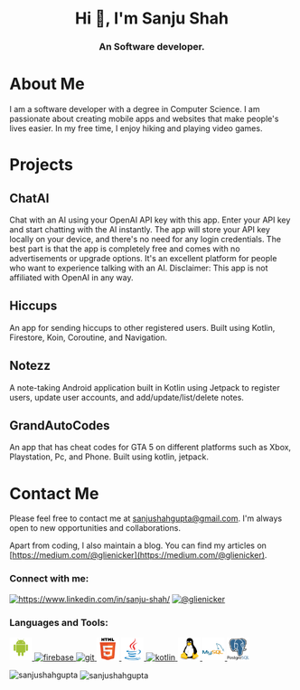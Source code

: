 <h1 align="center">Hi 👋, I'm Sanju Shah</h1>
<h3 align="center">An Software developer.</h3>

# About Me
I am a software developer with a degree in Computer Science. I am passionate about creating mobile apps and websites that make people's lives easier. In my free time, I enjoy hiking and playing video games.

# Projects
## ChatAI
Chat with an AI using your OpenAI API key with this app. Enter your API key and start chatting with the AI instantly. The app will store your API key locally on your device, and there's no need for any login credentials. The best part is that the app is completely free and comes with no advertisements or upgrade options. It's an excellent platform for people who want to experience talking with an AI.
Disclaimer: This app is not affiliated with OpenAI in any way.

## Hiccups 
An app for sending hiccups to other registered users. Built using Kotlin, Firestore, Koin, Coroutine, and Navigation.

## Notezz
A note-taking Android application built in Kotlin using Jetpack to register users, update user accounts, and add/update/list/delete notes.

## GrandAutoCodes 
An app that has cheat codes for GTA 5 on different platforms such as Xbox, Playstation, Pc, and Phone. Built using kotlin, jetpack.

# Contact Me
Please feel free to contact me at sanjushahgupta@gmail.com. I'm always open to new opportunities and collaborations.

Apart from coding, I also maintain a blog. You can find my articles on [https://medium.com/@glienicker](https://medium.com/@glienicker).

<h3 align="left">Connect with me:</h3>
<p align="left">
<a href="https://linkedin.com/in/sanju-shah/" target="blank"><img align="center" src="https://raw.githubusercontent.com/rahuldkjain/github-profile-readme-generator/master/src/images/icons/Social/linked-in-alt.svg" alt="https://www.linkedin.com/in/sanju-shah/" height="30" width="40" /></a>
<a href="https://medium.com/@glienicker" target="blank"><img align="center" src="https://raw.githubusercontent.com/rahuldkjain/github-profile-readme-generator/master/src/images/icons/Social/medium.svg" alt="@glienicker" height="30" width="40" /></a>
</p>

<h3 align="left">Languages and Tools:</h3>
<p align="left"> <a href="https://developer.android.com" target="_blank" rel="noreferrer"> <img src="https://raw.githubusercontent.com/devicons/devicon/master/icons/android/android-original-wordmark.svg" alt="android" width="40" height="40"/> </a> <a href="https://firebase.google.com/" target="_blank" rel="noreferrer"> <img src="https://www.vectorlogo.zone/logos/firebase/firebase-icon.svg" alt="firebase" width="40" height="40"/> </a> <a href="https://git-scm.com/" target="_blank" rel="noreferrer"> <img src="https://www.vectorlogo.zone/logos/git-scm/git-scm-icon.svg" alt="git" width="40" height="40"/> </a> <a href="https://www.w3.org/html/" target="_blank" rel="noreferrer"> <img src="https://raw.githubusercontent.com/devicons/devicon/master/icons/html5/html5-original-wordmark.svg" alt="html5" width="40" height="40"/> </a> <a href="https://www.java.com" target="_blank" rel="noreferrer"> <img src="https://raw.githubusercontent.com/devicons/devicon/master/icons/java/java-original.svg" alt="java" width="40" height="40"/> </a> <a href="https://kotlinlang.org" target="_blank" rel="noreferrer"> <img src="https://www.vectorlogo.zone/logos/kotlinlang/kotlinlang-icon.svg" alt="kotlin" width="40" height="40"/> </a> <a href="https://www.linux.org/" target="_blank" rel="noreferrer"> <img src="https://raw.githubusercontent.com/devicons/devicon/master/icons/linux/linux-original.svg" alt="linux" width="40" height="40"/> </a> <a href="https://www.mysql.com/" target="_blank" rel="noreferrer"> <img src="https://raw.githubusercontent.com/devicons/devicon/master/icons/mysql/mysql-original-wordmark.svg" alt="mysql" width="40" height="40"/> </a> <a href="https://www.postgresql.org" target="_blank" rel="noreferrer"> <img src="https://raw.githubusercontent.com/devicons/devicon/master/icons/postgresql/postgresql-original-wordmark.svg" alt="postgresql" width="40" height="40"/> </a> </p>

<p><img align="left" src="https://github-readme-stats.vercel.app/api/top-langs?username=sanjushahgupta&show_icons=true&locale=en&layout=compact" alt="sanjushahgupta" /></p>

<p>&nbsp;<img align="center" src="https://github-readme-stats.vercel.app/api?username=sanjushahgupta&show_icons=true&locale=en" alt="sanjushahgupta" /></p>
